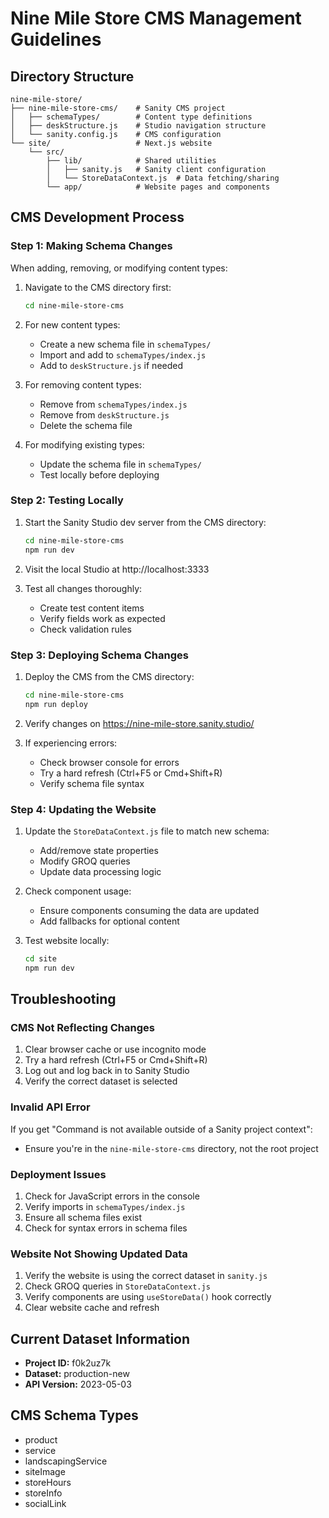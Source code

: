 # Nine Mile Store CMS Management Guidelines

## Directory Structure

```
nine-mile-store/
├── nine-mile-store-cms/    # Sanity CMS project
│   ├── schemaTypes/        # Content type definitions
│   ├── deskStructure.js    # Studio navigation structure
│   └── sanity.config.js    # CMS configuration
└── site/                   # Next.js website
    └── src/
        ├── lib/            # Shared utilities
        │   ├── sanity.js   # Sanity client configuration
        │   └── StoreDataContext.js  # Data fetching/sharing
        └── app/            # Website pages and components
```

## CMS Development Process

### Step 1: Making Schema Changes

When adding, removing, or modifying content types:

1. Navigate to the CMS directory first:
   ```bash
   cd nine-mile-store-cms
   ```

2. For new content types:
   - Create a new schema file in `schemaTypes/`
   - Import and add to `schemaTypes/index.js`
   - Add to `deskStructure.js` if needed

3. For removing content types:
   - Remove from `schemaTypes/index.js`
   - Remove from `deskStructure.js`
   - Delete the schema file

4. For modifying existing types:
   - Update the schema file in `schemaTypes/`
   - Test locally before deploying

### Step 2: Testing Locally

1. Start the Sanity Studio dev server from the CMS directory:
   ```bash
   cd nine-mile-store-cms
   npm run dev
   ```

2. Visit the local Studio at http://localhost:3333

3. Test all changes thoroughly:
   - Create test content items
   - Verify fields work as expected
   - Check validation rules

### Step 3: Deploying Schema Changes

1. Deploy the CMS from the CMS directory:
   ```bash
   cd nine-mile-store-cms
   npm run deploy
   ```

2. Verify changes on https://nine-mile-store.sanity.studio/

3. If experiencing errors:
   - Check browser console for errors
   - Try a hard refresh (Ctrl+F5 or Cmd+Shift+R)
   - Verify schema file syntax

### Step 4: Updating the Website

1. Update the `StoreDataContext.js` file to match new schema:
   - Add/remove state properties
   - Modify GROQ queries
   - Update data processing logic

2. Check component usage:
   - Ensure components consuming the data are updated
   - Add fallbacks for optional content

3. Test website locally:
   ```bash
   cd site
   npm run dev
   ```

## Troubleshooting

### CMS Not Reflecting Changes

1. Clear browser cache or use incognito mode
2. Try a hard refresh (Ctrl+F5 or Cmd+Shift+R)
3. Log out and log back in to Sanity Studio
4. Verify the correct dataset is selected

### Invalid API Error

If you get "Command is not available outside of a Sanity project context":
- Ensure you're in the `nine-mile-store-cms` directory, not the root project

### Deployment Issues

1. Check for JavaScript errors in the console
2. Verify imports in `schemaTypes/index.js`
3. Ensure all schema files exist
4. Check for syntax errors in schema files

### Website Not Showing Updated Data

1. Verify the website is using the correct dataset in `sanity.js`
2. Check GROQ queries in `StoreDataContext.js`
3. Verify components are using `useStoreData()` hook correctly
4. Clear website cache and refresh

## Current Dataset Information

- **Project ID:** f0k2uz7k
- **Dataset:** production-new
- **API Version:** 2023-05-03

## CMS Schema Types

- product
- service
- landscapingService
- siteImage
- storeHours
- storeInfo
- socialLink 